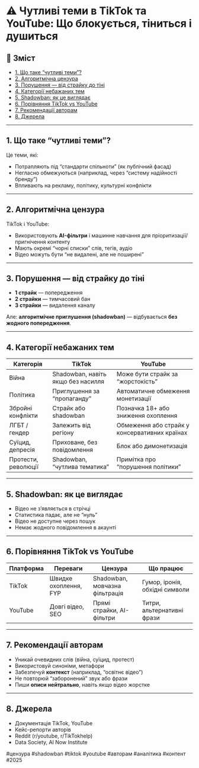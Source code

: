 # ⚠️ Чутливі теми в TikTok та YouTube: Що блокується, тіниться і душиться

## 🧭 Зміст
- [1. Що таке “чутливі теми”?](#1)
- [2. Алгоритмічна цензура](#2)
- [3. Порушення — від страйку до тіні](#3)
- [4. Категорії небажаних тем](#4)
- [5. Shadowban: як це виглядає](#5)
- [6. Порівняння TikTok vs YouTube](#6)
- [7. Рекомендації авторам](#7)
- [8. Джерела](#8)

---

## 1. Що таке “чутливі теми”?

Це теми, які:
- Потрапляють під “стандарти спільноти” (як публічний фасад)
- Негласно обмежуються (наприклад, через “систему надійності бренду”)
- Впливають на рекламу, політику, культурні конфлікти

---

## 2. Алгоритмічна цензура

TikTok і YouTube:
- Використовують **AI-фільтри** і машинне навчання для пріоритизації/пригнічення контенту
- Мають окремі “чорні списки” слів, тегів, аудіо
- Відео можуть бути “не видалені, але не поширені”

---

## 3. Порушення — від страйку до тіні

- **1 страйк** — попередження
- **2 страйки** — тимчасовий бан
- **3 страйки** — видалення каналу

Але: **алгоритмічне приглушення (shadowban)** — відбувається **без жодного попередження**.

---

## 4. Категорії небажаних тем

| Категорія          | TikTok                             | YouTube                            |
|--------------------|-------------------------------------|-------------------------------------|
| Війна              | Shadowban, навіть якщо без насилля  | Може бути страйк за “жорстокість”   |
| Політика           | Приглушення за “пропаганду”         | Автоматичне обмеження монетизації  |
| Збройні конфлікти  | Страйк або shadowban                | Позначка 18+ або зниження охоплення|
| ЛГБТ / гендер       | Залежить від регіону                | Обмеження або страйк у консервативних країнах |
| Суїцид, депресія   | Приховане, без повідомлення         | Блок або димонетизація              |
| Протести, революції| Shadowban, “чутлива тематика”       | Примітка про “порушення політики”   |

---

## 5. Shadowban: як це виглядає

- Відео не зʼявляється в стрічці
- Статистика падає, але не “нуль”
- Відео не доступне через пошук
- Немає жодного повідомлення в акаунті

---

## 6. Порівняння TikTok vs YouTube

| Платформа | Переваги                 | Цензура                   | Що працює                   |
|-----------|--------------------------|---------------------------|-----------------------------|
| TikTok    | Швидке охоплення, FYP    | Shadowban, мовчазна фільтрація | Гумор, іронія, обхідні символи |
| YouTube   | Довгі відео, SEO         | Прямі страйки, AI-фільтри | Титри, альтернативні фрази  |

---

## 7. Рекомендації авторам

- Уникай очевидних слів (війна, суїцид, протест)
- Використовуй синоніми, метафори
- Забезпечуй **контекст** (наприклад, “освітнє відео”)
- Не повторюй “заборонений” звук або фрази
- Пиши **описи нейтрально**, навіть якщо відео жорстке

---

## 8. Джерела

- Документація TikTok, YouTube
- Кейс-репорти авторів
- Reddit (r/youtube, r/TikTokhelp)
- Data Society, AI Now Institute

#цензура #shadowban #tiktok #youtube #авторам #аналітика #контент #2025